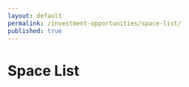 ```yaml
---
layout: default
permalink: /investment-opportunities/space-list/
published: true
---
```

# Space List

<div id="spacelist-search-results" data-embed-name="Downtown Victoria BIA"></div>

<script type="text/javascript" src="http://spacelist.ca/embeds/embed.js"></script>